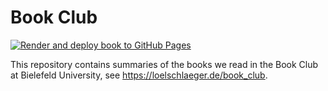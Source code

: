 # Book Club

<!-- badges: start -->

[![Render and deploy book to GitHub Pages](https://github.com/loelschlaeger/book_club/actions/workflows/render_site.yaml/badge.svg)](https://github.com/loelschlaeger/book_club/actions/workflows/render_site.yaml)

<!-- badges: end -->

This repository contains summaries of the books we read in the Book Club at Bielefeld University, see https://loelschlaeger.de/book_club.
